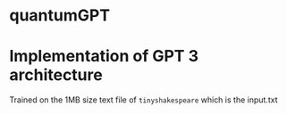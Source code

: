 # quantumGPT
# Implementation of GPT 3 architecture

Trained on the 1MB size text file of `tinyshakespeare` which is the input.txt
